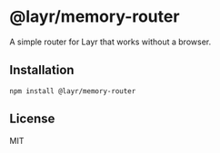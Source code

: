 # @layr/memory-router

A simple router for Layr that works without a browser.

## Installation

```
npm install @layr/memory-router
```

## License

MIT
